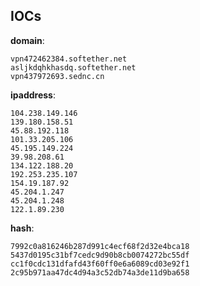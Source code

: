 
## IOCs

__domain__:

```text
vpn472462384.softether.net
asljkdqhkhasdq.softether.net
vpn437972693.sednc.cn
```
__ipaddress__:

```text
104.238.149.146
139.180.158.51
45.88.192.118
101.33.205.106
45.195.149.224
39.98.208.61
134.122.188.20
192.253.235.107
154.19.187.92
45.204.1.247
45.204.1.248
122.1.89.230
```
__hash__:

```text
7992c0a816246b287d991c4ecf68f2d32e4bca18
5437d0195c31bf7cedc9d90b8cb0074272bc55df
cc1f0cdc131dfafd43f60ff0e6a6089cd03e92f1
2c95b971aa47dc4d94a3c52db74a3de11d9ba658
```